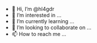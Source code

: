 - 👋 Hi, I’m @hl4gdr
- 👀 I’m interested in ...
- 🌱 I’m currently learning ...
- 💞️ I’m looking to collaborate on ...
- 📫 How to reach me ...

<!---
hl4gdr/hl4gdr is a ✨ special ✨ repository because its `README.md` (this file) appears on your GitHub profile.
You can click the Preview link to take a look at your changes.
--->

